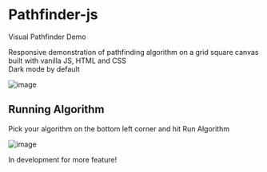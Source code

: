 # Pathfinder-js
Visual Pathfinder Demo

Responsive demonstration of pathfinding algorithm on a grid square canvas built with vanilla JS, HTML and CSS  
Dark mode by default  

![image](https://github.com/HuyMai13/pathfinder-js/assets/31325958/c0ed769a-946f-41f1-b0e5-980cf0032419)  

## Running Algorithm
Pick your algorithm on the bottom left corner and hit Run Algorithm  

![image](https://github.com/HuyMai13/pathfinder-js/assets/31325958/53b41eea-310f-4edb-9648-5a8badd901bc)  

In development for more feature!  
